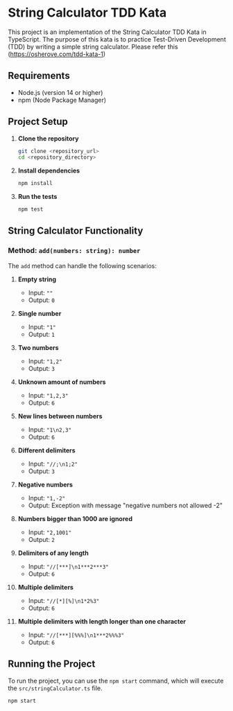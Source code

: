 # String Calculator TDD Kata

This project is an implementation of the String Calculator TDD Kata in TypeScript. The purpose of this kata is to practice Test-Driven Development (TDD) by writing a simple string calculator. Please refer this (https://osherove.com/tdd-kata-1)

## Requirements

- Node.js (version 14 or higher)
- npm (Node Package Manager)

## Project Setup

1. **Clone the repository**

    ```bash
    git clone <repository_url>
    cd <repository_directory>
    ```

2. **Install dependencies**

    ```bash
    npm install
    ```

3. **Run the tests**

    ```bash
    npm test
    ```

## String Calculator Functionality

### Method: `add(numbers: string): number`

The `add` method can handle the following scenarios:

1. **Empty string**
    - Input: `""`
    - Output: `0`

2. **Single number**
    - Input: `"1"`
    - Output: `1`

3. **Two numbers**
    - Input: `"1,2"`
    - Output: `3`

4. **Unknown amount of numbers**
    - Input: `"1,2,3"`
    - Output: `6`

5. **New lines between numbers**
    - Input: `"1\n2,3"`
    - Output: `6`

6. **Different delimiters**
    - Input: `"//;\n1;2"`
    - Output: `3`

7. **Negative numbers**
    - Input: `"1,-2"`
    - Output: Exception with message "negative numbers not allowed -2"

8. **Numbers bigger than 1000 are ignored**
    - Input: `"2,1001"`
    - Output: `2`

9. **Delimiters of any length**
    - Input: `"//[***]\n1***2***3"`
    - Output: `6`

10. **Multiple delimiters**
    - Input: `"//[*][%]\n1*2%3"`
    - Output: `6`

11. **Multiple delimiters with length longer than one character**
    - Input: `"//[***][%%%]\n1***2%%%3"`
    - Output: `6`

## Running the Project

To run the project, you can use the `npm start` command, which will execute the `src/stringCalculator.ts` file.

```bash
npm start
